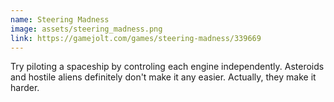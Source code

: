 ```yaml
---
name: Steering Madness
image: assets/steering_madness.png
link: https://gamejolt.com/games/steering-madness/339669
---
```

Try piloting a spaceship by controling each engine independently. Asteroids and hostile aliens definitely don't make it any easier. Actually, they make it harder.